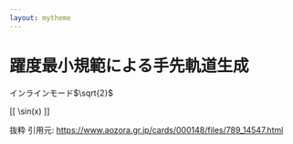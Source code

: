 ```yaml
---
layout: mytheme
---
```


# 躍度最小規範による手先軌道生成
インラインモード$\sqrt{2}$

\[\[
\sin(x)
\]\]

抜粋 引用元: https://www.aozora.gr.jp/cards/000148/files/789_14547.html
